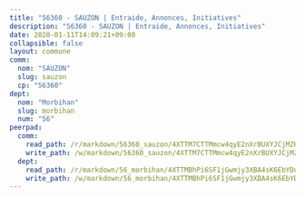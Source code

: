 ```yaml
---
title: "56360 - SAUZON | Entraide, Annonces, Initiatives"
description: "56360 - SAUZON | Entraide, Annonces, Initiatives"
date: 2020-01-11T14:09:21+09:00
collapsible: false
layout: commune
comm:
  nom: "SAUZON"
  slug: sauzon
  cp: "56360"
dept:
  nom: "Morbihan"
  slug: morbihan
  num: "56"
peerpad:
  comm:
    read_path: /r/markdown/56360_sauzon/4XTTM7CTTMmcw4qyE2nXrBUXYJCjMZHWFqRwPHiQRttJe1no8
    write_path: /w/markdown/56360_sauzon/4XTTM7CTTMmcw4qyE2nXrBUXYJCjMZHWFqRwPHiQRttJe1no8-K3TgU31QiUhA9gX7XQfQPErBTMrrT1fwrrrLXVATjENe7fPZEFqmEKV7apPwK6U234uvVEZeMqwjnd9orS9febQHdhFGbNANtuNjHVvpmcvodyHF3CYQJr9Yb9wUvXhPNwK2RtyC
  dept:
    read_path: /r/markdown/56_morbihan/4XTTMBhPi6SF1jGwmjy3XBA4sK6EbYDun44EYwF3irZ7aBa5U
    write_path: /w/markdown/56_morbihan/4XTTMBhPi6SF1jGwmjy3XBA4sK6EbYDun44EYwF3irZ7aBa5U-K3TgV3HyhWtqSpmJ2GGLPRtHigVTcxkFRVLMX5R66UyRAN55PNUQgmTNwaDuJmWps9EVWQzncDySYbA7Pg7qEdRXsayrZysPHK4HeKM3FG1U8vQvyUvaDoFo4L4Z8coFC71q4zES
---
```


